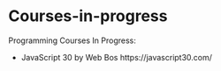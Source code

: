 # Courses-in-progress

Programming Courses In Progress:

<ul>
    <li>JavaScript 30 by Web Bos https://javascript30.com/ </li>
</ul>